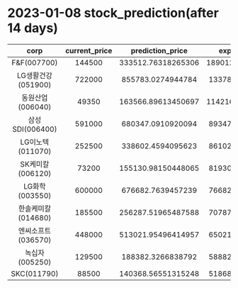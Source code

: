 # 2023-01-08 stock_prediction(after 14 days)

|   corp   |   current_price   |   prediction_price   |   expected_profit   |
|:--------:|:-----------------:|:--------------------:|:-------------------:|
|F&F(007700)|144500|333512.76318265306|189012.76318265306|
|LG생활건강(051900)|722000|855783.0274944784|133783.0274944784|
|동원산업(006040)|49350|163566.89613450697|114216.89613450697|
|삼성SDI(006400)|591000|680347.0910920094|89347.09109200945|
|LG이노텍(011070)|252500|338602.4594095623|86102.45940956229|
|SK케미칼(006120)|73200|155130.98150448065|81930.98150448065|
|LG화학(003550)|600000|676682.7639457239|76682.76394572388|
|한솔케미칼(014680)|185500|256287.51965487588|70787.51965487588|
|엔씨소프트(036570)|448000|513021.95496414957|65021.95496414957|
|녹십자(005250)|129500|188382.3266838792|58882.32668387919|
|SKC(011790)|88500|140368.56551315248|51868.56551315248|
